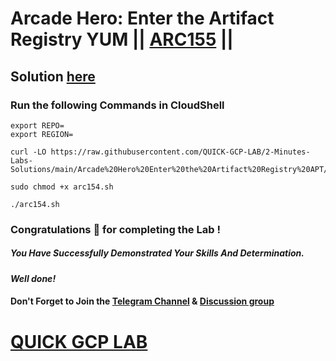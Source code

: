 # Arcade Hero: Enter the Artifact Registry YUM || [ARC155](https://www.cloudskillsboost.google/focuses/89734?parent=catalog) ||

## Solution [here]()

### Run the following Commands in CloudShell

```
export REPO=
export REGION=
```
```
curl -LO https://raw.githubusercontent.com/QUICK-GCP-LAB/2-Minutes-Labs-Solutions/main/Arcade%20Hero%20Enter%20the%20Artifact%20Registry%20APT/arc154.sh

sudo chmod +x arc154.sh

./arc154.sh
```

### Congratulations 🎉 for completing the Lab !

##### *You Have Successfully Demonstrated Your Skills And Determination.*

#### *Well done!*

#### Don't Forget to Join the [Telegram Channel](https://t.me/QuickGcpLab) & [Discussion group](https://t.me/QuickGcpLabChats)

# [QUICK GCP LAB](https://www.youtube.com/@quickgcplab)
